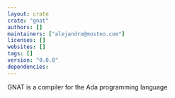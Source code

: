 ```yaml
---
layout: crate
crate: "gnat"
authors: []
maintainers: ["alejandro@mosteo.com"]
licenses: []
websites: []
tags: []
version: "0.0.0"
dependencies: 
---
```

GNAT is a compiler for the Ada programming language

